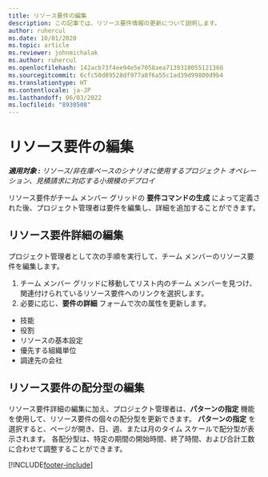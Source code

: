 ```yaml
---
title: リソース要件の編集
description: この記事では、リソース要件情報の更新について説明します。
author: ruhercul
ms.date: 10/01/2020
ms.topic: article
ms.reviewer: johnmichalak
ms.author: ruhercul
ms.openlocfilehash: 142acb73f4ee94e5e7058aea7139318055121366
ms.sourcegitcommit: 6cfc50d89528df977a8f6a55c1ad39d99800d9b4
ms.translationtype: HT
ms.contentlocale: ja-JP
ms.lasthandoff: 06/03/2022
ms.locfileid: "8930508"
---
```

# <a name="edit-a-resource-requirement"></a>リソース要件の編集

_**適用対象 :** リソース/非在庫ベースのシナリオに使用するプロジェクト オペレーション、見積請求に対応する小規模のデプロイ_

リソース要件がチーム メンバー グリッドの **要件コマンドの生成** によって定義された後、プロジェクト管理者は要件を編集し、詳細を追加することができます。

## <a name="edit-resource-requirement-details"></a>リソース要件詳細の編集

プロジェクト管理者として次の手順を実行して、チーム メンバーのリソース要件を編集します。

1. チーム メンバー グリッドに移動してリスト内のチーム メンバーを見つけ、関連付けられているリソース要件へのリンクを選択します。
2. 必要に応じ、**要件の詳細** フォームで次の属性を更新します。

- 技能
- 役割
- リソースの基本設定
- 優先する組織単位
- 調達先の会社

## <a name="edit-resource-assignment-contours"></a>リソース要件の配分型の編集

リソース要件詳細の編集に加え、プロジェクト管理者は、**パターンの指定** 機能を使用して、リソース要件の個々の配分型を更新できます。 **パターンの指定** を選択すると、ページが開き、日、週、または月のタイム スケールで配分型が表示されます。 各配分型は、特定の期間の開始時間、終了時間、および合計工数に合わせて調整することができます。

[!INCLUDE[footer-include](../includes/footer-banner.md)]